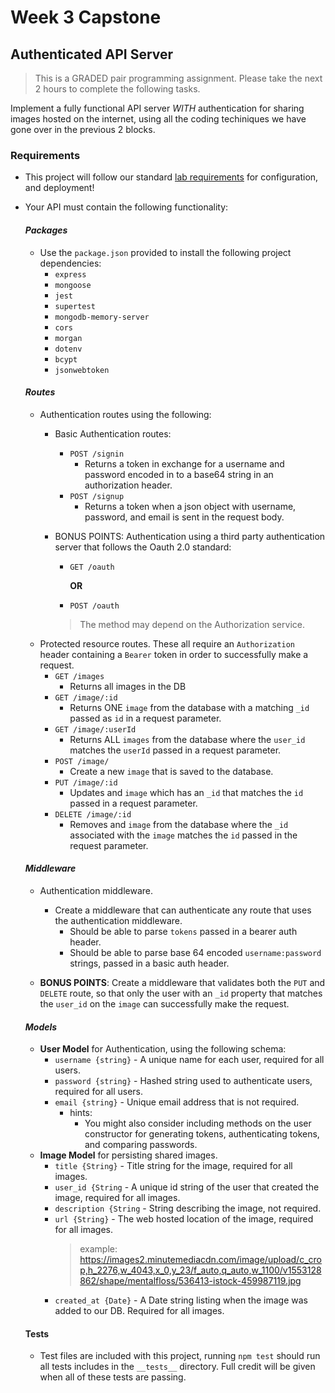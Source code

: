 # Week 3 Capstone

## Authenticated API Server

> This is a GRADED pair programming assignment.  Please take the next 2 hours to complete the following tasks.

Implement a fully functional API server *WITH* authentication for sharing images hosted on the internet, using all the coding techiniques we have gone over in the previous 2 blocks.

### Requirements
- This project will follow our standard [lab requirements](https://github.com/codefellows/seattle-javascript-401d32/blob/master/reference/submission-instructions/labs/README.md) for configuration, and deployment!
- Your API must contain the following functionality:

    #### *Packages*
    - Use the `package.json` provided to install the following project dependencies:
        - `express`
        - `mongoose`
        - `jest`
        - `supertest`
        - `mongodb-memory-server`
        - `cors`
        - `morgan`
        - `dotenv`
        - `bcypt`
        - `jsonwebtoken`

    #### *Routes*
    - Authentication routes using the following:
        - Basic Authentication routes:
            - `POST /signin`
                - Returns a token in exchange for a username and password encoded in to a base64 string in an authorization header.
            - `POST /signup`
                - Returns a token when a json object with username, password, and email is sent in the request body.   
            
        - BONUS POINTS: Authentication using a third party authentication server that follows the Oauth 2.0 standard:
            - `GET /oauth` 
                
                **OR**
            - `POST /oauth` 
            > The method may depend on the Authorization service.
    - Protected resource routes.  These all require an `Authorization` header containing a `Bearer` token in order to successfully make a request.
        - `GET /images`
            - Returns all images in the DB 
        - `GET /image/:id` 
            - Returns ONE `image` from the database with a matching `_id` passed as `id` in a request parameter. 
        - `GET /image/:userId`
            - Returns ALL `images` from the database where the `user_id` matches the `userId` passed in a request parameter. 
        - `POST /image/`
            - Create a new `image` that is saved to the database.
        - `PUT /image/:id`
            - Updates and `image` which has an `_id` that matches the `id` passed in a request parameter. 
        - `DELETE /image/:id`
            - Removes and `image` from the database where the `_id` associated with the `image` matches the `id` passed in the request parameter.
            
    #### *Middleware*
    - Authentication middleware.
        - Create a middleware that can authenticate any route that uses the authentication middleware.
            - Should be able to parse `tokens` passed in a bearer auth header.
            - Should be able to parse base 64 encoded `username:password` strings, passed in a basic auth header.
            
    - **BONUS POINTS**: Create a middleware that validates both the `PUT` and `DELETE` route, so that only the user with an `_id` property that matches the `user_id` on the `image` can successfully make the request.
     
    #### *Models*
    - **User Model** for Authentication, using the following schema:
        - `username {string}` - A unique name for each user, required for all users.
        - `password {string}` - Hashed string used to authenticate users, required for all users.
        - `email {string}` - Unique email address that is not required.
            - hints:
                - You might also consider including methods on the user constructor for generating tokens, authenticating tokens, and comparing passwords. 
    - **Image Model** for persisting shared images.
        - `title {String}` - Title string for the image, required for all images.
        - `user_id {String` - A unique id string of the user that created the image, required for all images. 
        - `description {String` - String describing the image, not required.
        - `url {String}` - The web hosted location of the image, required for all images. 
            > example: https://images2.minutemediacdn.com/image/upload/c_crop,h_2276,w_4043,x_0,y_23/f_auto,q_auto,w_1100/v1553128862/shape/mentalfloss/536413-istock-459987119.jpg
        - `created_at {Date}` - A Date string listing when the image was added to our DB.  Required for all images.
    
    #### Tests
    - Test files are included with this project,  running `npm test` should run all tests includes in the `__tests__` directory.  Full credit will be given when all of these tests are passing.
        

